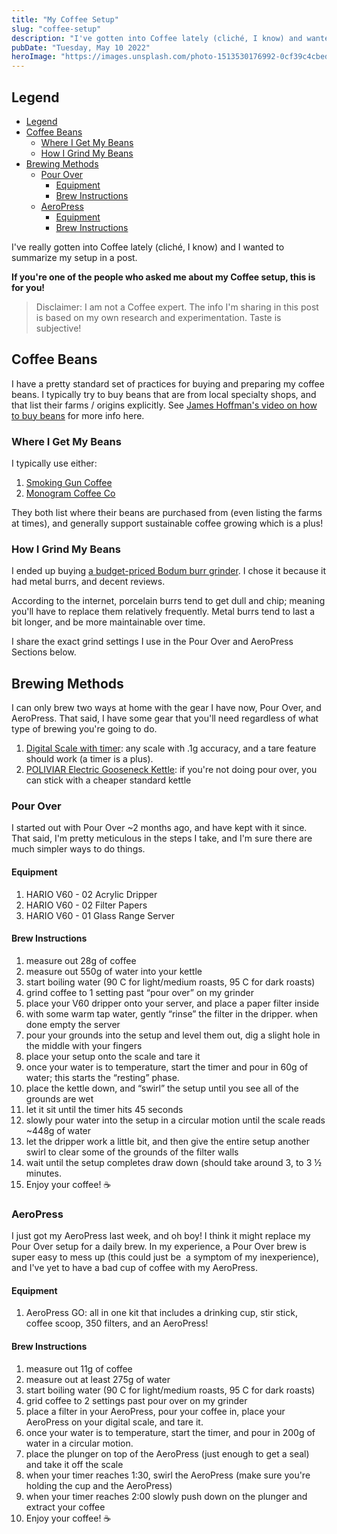 ```yaml
---
title: "My Coffee Setup"
slug: "coffee-setup"
description: "I've gotten into Coffee lately (cliché, I know) and wanted to summarize my coffee setup."
pubDate: "Tuesday, May 10 2022"
heroImage: "https://images.unsplash.com/photo-1513530176992-0cf39c4cbed4?ixlib=rb-1.2.1&ixid=MnwxMjA3fDB8MHxwaG90by1wYWdlfHx8fGVufDB8fHx8&auto=format&fit=crop&w=1170&q=80"
---
```


## Legend

- [Legend](#legend)
- [Coffee Beans](#coffee-beans)
  - [Where I Get My Beans](#where-i-get-my-beans)
  - [How I Grind My Beans](#how-i-grind-my-beans)
- [Brewing Methods](#brewing-methods)
  - [Pour Over](#pour-over)
    - [Equipment](#equipment)
    - [Brew Instructions](#brew-instructions)
  - [AeroPress](#aeropress)
    - [Equipment](#equipment-1)
    - [Brew Instructions](#brew-instructions-1)

I've really gotten into Coffee lately (cliché, I know) and I wanted to summarize my setup in a post.

**If you're one of the people who asked me about my Coffee setup, this is for you!**

> Disclaimer: I am not a Coffee expert. The info I'm sharing in this post is based on my own research and experimentation. Taste is subjective!

## Coffee Beans 

I have a pretty standard set of practices for buying and preparing my coffee beans. I typically try to buy beans that are from local specialty shops, and that list their farms / origins explicitly. See [James Hoffman's video on how to buy beans](https://www.youtube.com/watch?v=O9YnLFrM7Fs) for more info here.

### Where I Get My Beans

I typically use either:

1.  [Smoking Gun Coffee](https://smokingguncoffee.com/)
2.  [Monogram Coffee Co](https://monogramcoffee.com/)

They both list where their beans are purchased from (even listing the farms at times), and generally support sustainable coffee growing which is a plus!

### How I Grind My Beans

I ended up buying [a budget-priced Bodum burr grinder](https://www.bodum.com/ca/en/11750-01us-bistro). I chose it because it had metal burrs, and decent reviews.

According to the internet, porcelain burrs tend to get dull and chip; meaning you'll have to replace them relatively frequently. Metal burrs tend to last a bit longer, and be more maintainable over time.

I share the exact grind settings I use in the Pour Over and AeroPress Sections below.

## Brewing Methods

I can only brew two ways at home with the gear I have now, Pour Over, and AeroPress. That said, I have some gear that you'll need regardless of what type of brewing you're going to do.

1.  [Digital Scale with timer](https://www.amazon.ca/gp/product/B07L2KV94G/ref=ppx_yo_dt_b_asin_title_o02_s00?ie=UTF8&psc=1): any scale with .1g accuracy, and a tare feature should work (a timer is a plus).
2.  [POLIVIAR Electric Gooseneck Kettle](https://www.amazon.ca/POLIVIAR-Electric-Gooseneck-Kettle-JX2020-EKG/dp/B08XGN42YT/?th=1): if you're not doing pour over, you can stick with a cheaper standard kettle

### Pour Over 

I started out with Pour Over ~2 months ago, and have kept with it since. That said, I'm pretty meticulous in the steps I take, and I'm sure there are much simpler ways to do things.

#### Equipment

1.  HARIO V60 - 02 Acrylic Dripper
2.  HARIO V60 - 02 Filter Papers
3.  HARIO V60 - 01 Glass Range Server

#### Brew Instructions

1.  measure out 28g of coffee
2.  measure out 550g of water into your kettle
3.  start boiling water (90 C for light/medium roasts, 95 C for dark roasts)
4.  grind coffee to 1 setting past “pour over” on my grinder
5.  place your V60 dripper onto your server, and place a paper filter inside
6.  with some warm tap water, gently “rinse” the filter in the dripper. when done empty the server
7.  pour your grounds into the setup and level them out, dig a slight hole in the middle with your fingers
8.  place your setup onto the scale and tare it
9.  once your water is to temperature, start the timer and pour in 60g of water; this starts the “resting” phase.
10. place the kettle down, and “swirl” the setup until you see all of the grounds are wet
11. let it sit until the timer hits 45 seconds
12. slowly pour water into the setup in a circular motion until the scale reads ~448g of water
13. let the dripper work a little bit, and then give the entire setup another swirl to clear some of the grounds of the filter walls
14. wait until the setup completes draw down (should take around 3, to 3 ½ minutes.
15. Enjoy your coffee! ☕

### AeroPress

I just got my AeroPress last week, and oh boy! I think it might replace my Pour Over setup for a daily brew. In my experience, a Pour Over brew is super easy to mess up (this could just be  a symptom of my inexperience), and I've yet to have a bad cup of coffee with my AeroPress.

#### Equipment

1.  AeroPress GO: all in one kit that includes a drinking cup, stir stick, coffee scoop, 350 filters, and an AeroPress!

#### Brew Instructions

1.  measure out 11g of coffee
2.  measure out at least 275g of water
3.  start boiling water (90 C for light/medium roasts, 95 C for dark roasts)
4.  grid coffee to 2 settings past pour over on my grinder
5.  place a filter in your AeroPress, pour your coffee in, place your AeroPress on your digital scale, and tare it.
6.  once your water is to temperature, start the timer, and pour in 200g of water in a circular motion.
7.  place the plunger on top of the AeroPress (just enough to get a seal) and take it off the scale
8.  when your timer reaches 1:30, swirl the AeroPress (make sure you're holding the cup and the AeroPress)
9.  when your timer reaches 2:00 slowly push down on the plunger and extract your coffee
10. Enjoy your coffee! ☕
